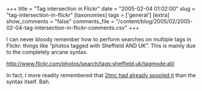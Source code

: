 +++
title = "Tag intersection in Flickr"
date = "2005-02-04 01:02:00"
slug = "tag-intersection-in-flickr"
[taxonomies]
tags = ['general']
[extra]
show_comments = "false"
comments_file = "/content/blog/2005/02/2005-02-04-tag-intersection-in-flickr-comments.csv"
+++

I can never bloody remember how to perform searches on multiple tags in Flickr: things like “photos tagged with Sheffield AND UK”. This is mainly due to the completely arcane syntax.

<http://www.flickr.com/photos/search/tags:sheffield,uk/tagmode:all/>

In fact, I more readily remembered that [2lmc had already spooled it](http://2lmc.org/spool/id/4627) than the syntax itself. Bah.
